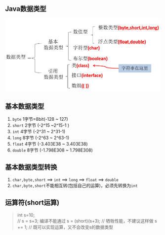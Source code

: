 ## Java数据类型
![](../pic/java/1.5.1_javatype.png)

## 基本数据类型
1. `byte` 1字节=8bit(-128 ~ 127)
2. `short` 2字节 (-2^15 ~2^15-1 )
3. `int` 4字节 (-2^31 ~ 2^31-1)
4. `long` 8字节 (-2^63 ~ 2^63-1)
5. `float` 4字节 (-3.403E38 ~ 3.403E38)
6. `double` 8字节 (-1.798E308 ~ 1.798E308)

## 基本数据类型转换
1. `char,byte,short` ==> `int` ==> `long` ==> `float` ==> `double`
2. `char,byte,short`不能相互转(包括自己的运算)，必须先转换为`int`

## 运算符(short运算)
> int s=10;<br>
>  // s = s+3; 编译不能通过
> s = (short)(s+3); // 牺牲性能，不建议这样做
> s += 1;  // 既可以实现运算，又不会改变s的数据类型
